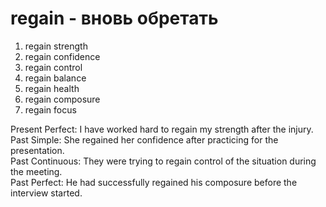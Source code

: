 # regain - вновь обретать

1. regain strength
2. regain confidence
3. regain control
4. regain balance
5. regain health
6. regain composure
7. regain focus

Present Perfect: I have worked hard to regain my strength after the injury.  
Past Simple: She regained her confidence after practicing for the presentation.  
Past Continuous: They were trying to regain control of the situation during the meeting.  
Past Perfect: He had successfully regained his composure before the interview started.
